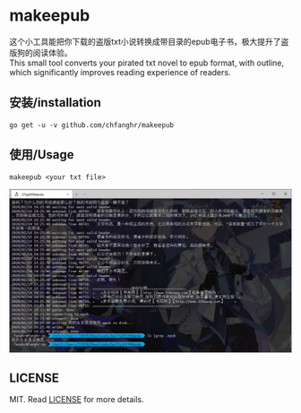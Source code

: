 # makeepub

这个小工具能把你下载的盗版txt小说转换成带目录的epub电子书，极大提升了盗版狗的阅读体验。<br>
This small tool converts your pirated txt novel to epub format, with outline, which significantly improves reading experience of readers.

## 安装/installation
```shell script
go get -u -v github.com/chfanghr/makeepub
```

## 使用/Usage
```shell script
makeepub <your txt file>
```

![](doc/img/Annotation%202020-02-14%20142610.png)

## LICENSE
MIT. Read [LICENSE](LICENSE) for more details.
